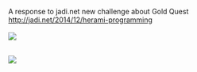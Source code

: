 A response to jadi.net new challenge about Gold Quest
<a href="http://jadi.net/2014/12/herami-programming">http://jadi.net/2014/12/herami-programming</a>
<br /><br />
<img src="https://raw.githubusercontent.com/arashrj/Gold-Quest-Calculator/master/screenshot/GQScreenshot1.png" />

<br />
<img src="https://raw.githubusercontent.com/arashrj/Gold-Quest-Calculator/master/screenshot/GQScreenshot2.png" />
 

